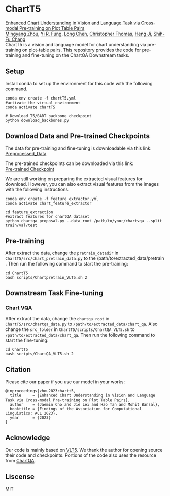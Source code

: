 # ChartT5
[Enhanced Chart Understanding in Vision and Language Task via Cross-modal Pre-training on Plot Table Pairs](https://arxiv.org/abs/2305.18641)
<br/>
[Mingyang Zhou](https://scholar.google.com/citations?user=hIpaL2wAAAAJ&hl=en), [Yi R. Fung](https://yrf1.github.io/), [Long Chen](https://zjuchenlong.github.io/), [Christopher Thomas](https://people.cs.vt.edu/chris/), [Heng Ji](http://blender.cs.illinois.edu/hengji.html), [Shih-Fu Chang](https://www.ee.columbia.edu/~sfchang/)
<br/>
ChartT5 is a vision and language model for chart understanding via pre-training on plot-table pairs. This repository provides the code for pre-training and fine-tuning on the ChartQA Downstream tasks. 

## Setup
Install conda to set up the environment for this code with the following command.
```
conda env create -f chartT5.yml
#activate the virtual environment
conda activate chartT5

# Download T5/BART backbone checkpoint
python download_backbones.py
```
## Download Data and Pre-trained Checkpoints
The data for pre-training and fine-tuning is downloadable via this link:
<br/>
[Preprocessed_Data](https://drive.google.com/file/d/1QZNz6_2fobrVtU4DEzrM0ZZghBlSLRSJ/view?usp=sharing)


The pre-trained checkpoints can be downloaded via this link:
<br/>
[Pre-trained Checkpoint](https://drive.google.com/file/d/1MPps6hMrvVmP_ORjsNeMLd_2YFlhtGPW/view?usp=sharing)

We are still working on preparing the extracted visual features for download. However, you can also extract visual features from the images with the following instructions.
```
conda env create -f feature_extractor.yml
conda activate chart_feature_extractor

cd feature_extraction
#extract features for chartQA dataset
python chartqa_proposal.py --data_root /path/to/your/chartvqa --split train/val/test
```

## Pre-training
After extract the data, change the `pretrain_datadir` in `ChartT5/src/chart_pretrain_data.py` to the /path/to/extracted_data/pretrain . 
Then run the following command to start the pre-training:

```
cd ChartT5
bash scripts/Chartpretrain_VLT5.sh 2
```

## Downstream Task Fine-tuning
### Chart VQA
After extract the data, change the `chartqa_root` in `ChartT5/src/chartqa_data.py` to `/path/to/extracted_data/chart_qa`. Also change the `src_folder` in `ChartT5/scripts/ChartQA_VLT5.sh` to  `/path/to/extracted_data/chart_qa`. 
Then run the following command to start the fine-tuning:
```
cd ChartT5
bash scripts/ChartQA_VLT5.sh 2
```

## Citation
Please cite our paper if you use our model in your works:
```
@inproceedings{zhou2023chartt5,
  title     = {Enhanced Chart Understanding in Vision and Language Task via Cross-modal Pre-training on Plot Table Pairs},
  author    = {Jaemin Cho and Jie Lei and Hao Tan and Mohit Bansal},
  booktitle = {Findings of the Association for Computational Linguistics: ACL 2023},
  year      = {2023}
}
```
## Acknowledge
Our code is mainly based on [VLT5](https://github.com/j-min/VL-T5). We thank the author for opening source their code and checkpoints. Portions of the code also uses the resource from [ChartQA](https://github.com/vis-nlp/ChartQA).

## Liscense
MIT





